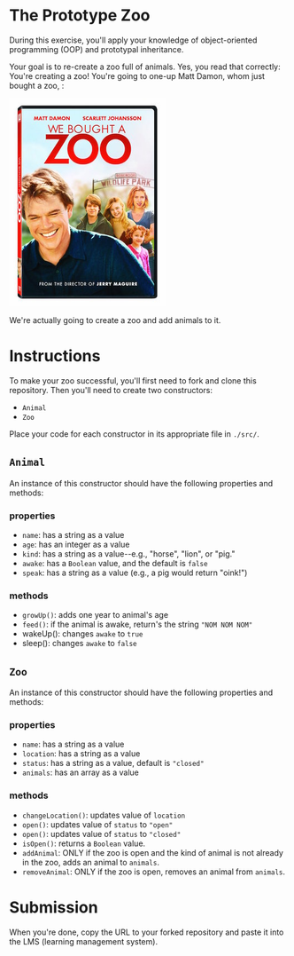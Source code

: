 # The Prototype Zoo

During this exercise, you'll apply your knowledge of object-oriented programming (OOP) and prototypal inheritance. 

Your goal is to re-create a zoo full of animals. Yes, you read that correctly: You're creating a zoo! You're going to one-up Matt Damon, whom just bought a zoo, :

![We Bought a Zoo](./images/we-bought-a-zoo.jpg)

We're actually going to create a zoo and add animals to it.

# Instructions
To make your zoo successful, you'll first need to fork and clone this repository. Then you'll need to create two constructors:

- `Animal`
- `Zoo`

Place your code for each constructor in its appropriate file in `./src/`.

## `Animal`
An instance of this constructor should have the following properties and methods:

### properties
- `name`: has a string as a value
- `age`: has an integer as a value
- `kind`: has a string as a value--e.g., "horse", "lion", or "pig."
- `awake`: has a `Boolean` value, and the default is `false`
- `speak`: has a string as a value (e.g., a pig would return "oink!")

### methods
- `growUp()`: adds one year to animal's age
- `feed()`: if the animal is awake, return's the string `"NOM NOM NOM"`
- wakeUp(): changes `awake` to `true`
- sleep(): changes `awake` to `false`

## `Zoo`
An instance of this constructor should have the following properties and methods:

### properties
- `name`: has a string as a value
- `location`: has a string as a value
- `status`: has a string as a value, default is `"closed"`
- `animals`: has an array as a value

### methods
- `changeLocation()`: updates value of `location`
- `open()`: updates value of `status` to `"open"`
- `open()`: updates value of `status` to `"closed"`
- `isOpen()`: returns a `Boolean` value.
- `addAnimal`: ONLY if the zoo is open and the kind of animal is not already in the zoo, adds an animal to `animals`. 
- `removeAnimal`: ONLY if the zoo is open, removes an animal from `animals`. 

# Submission
When you're done, copy the URL to your forked repository and paste it into the LMS (learning management system).